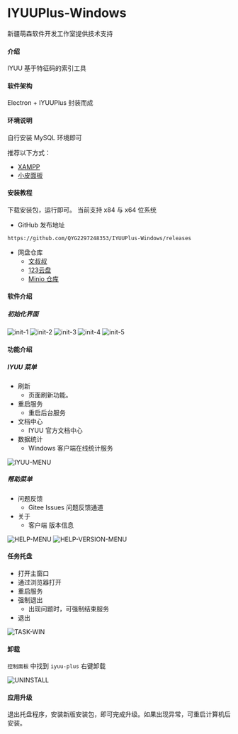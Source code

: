 # IYUUPlus-Windows

新疆萌森软件开发工作室提供技术支持

#### 介绍
IYUU 基于特征码的索引工具

#### 软件架构
Electron + IYUUPlus 封装而成

#### 环境说明
自行安装 MySQL 环境即可

推荐以下方式：

+ [XAMPP](https://sourceforge.net/projects/xampp/files/XAMPP%20Windows/8.2.12/xampp-windows-x64-8.2.12-0-VS16-installer.exe)
+ [小皮面板](http://public.xp.cn/upgrades/phpStudy_64.zip)


#### 安装教程

下载安装包，运行即可。
当前支持 x84 与 x64 位系统

+ GitHub 发布地址
```url
https://github.com/QYG2297248353/IYUUPlus-Windows/releases
```

+ 网盘仓库
    - [文叔叔](https://f.ws59.cn/f/ehxqmk2tkrx)
    - [123云盘](https://www.123pan.com/s/AEz0Vv-xHcUh.html)
    - [Minio 仓库](https://minio.lifebus.top/api/v1/download-shared-object/https:%2F%2Ff.lifebus.top%2Fpublic%2Fiyuu-plus-1.1.0%2520Setup.exe%3FX-Amz-Algorithm=AWS4-HMAC-SHA256&X-Amz-Credential=58BL7NCU45RD0CQOL44Q%252F20240702%252Fus-east-1%252Fs3%252Faws4_request&X-Amz-Date=20240702T101832Z&X-Amz-Expires=43200&X-Amz-Security-Token=eyJhbGciOiJIUzUxMiIsInR5cCI6IkpXVCJ9.eyJhY2Nlc3NLZXkiOiI1OEJMN05DVTQ1UkQwQ1FPTDQ0USIsImV4cCI6MTcxOTk1ODQ1OSwicGFyZW50Ijoicm9vdCJ9.F_AWXy0iZoSdJNm6iWb5BccHh4Rr5U8rdeKQKVXkU6dBrM_j-Lxk4NJTpSTQzupFp2TwxCVQY1PPGzeu9hGvIQ&X-Amz-SignedHeaders=host&versionId=null&X-Amz-Signature=6b1b5d5b39bff021c0dc251fc9b645f2330d082a9efe8e9023e2df8c717158a1)


#### 软件介绍
##### 初始化界面
![init-1](imgs/init-1.png)
![init-2](imgs/init-2.png)
![init-3](imgs/init-3.png)
![init-4](imgs/init-4.png)
![init-5](imgs/init-5.png)

#### 功能介绍
##### IYUU 菜单
- 刷新
    - 页面刷新功能。
- 重启服务
    - 重启后台服务
- 文档中心
    - IYUU 官方文档中心
- 数据统计
    - Windows 客户端在线统计服务

![IYUU-MENU](imgs/IYUU-MENU.png)

##### 帮助菜单
- 问题反馈
    - Gitee Issues 问题反馈通道
- 关于
    - 客户端 版本信息

![HELP-MENU](imgs/HELP-MENU.png)
![HELP-VERSION-MENU](imgs/HELP-VERSION-MENU.png)

#### 任务托盘
+ 打开主窗口
+ 通过浏览器打开
+ 重启服务
+ 强制退出
    - 出现问题时，可强制结束服务
+ 退出

![TASK-WIN](imgs/TASK-WIN.png)

#### 卸载

`控制面板` 中找到 `iyuu-plus` 右键卸载

![UNINSTALL](imgs/UNINSTALL.png)

#### 应用升级

退出托盘程序，安装新版安装包，即可完成升级。如果出现异常，可重启计算机后安装。